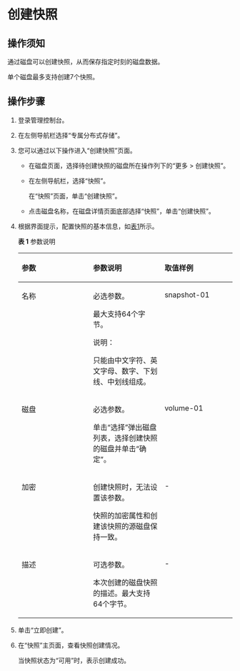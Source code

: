 # 创建快照<a name="ZH-CN_TOPIC_0081591983"></a>

## 操作须知<a name="section47903062"></a>

通过磁盘可以创建快照，从而保存指定时刻的磁盘数据。

单个磁盘最多支持创建7个快照。

## 操作步骤<a name="section28474375"></a>

1.  登录管理控制台。
2.  在左侧导航栏选择“专属分布式存储”。
3.  您可以通过以下操作进入“创建快照”页面。
    -   在磁盘页面，选择待创建快照的磁盘所在操作列下的“更多 \> 创建快照”。
    -   在左侧导航栏，选择“快照”。

        在“快照”页面，单击“创建快照”。

    -   点击磁盘名称，在磁盘详情页面底部选择“快照”，单击“创建快照”。

4.  根据界面提示，配置快照的基本信息，如[表1](#table17118180164840)所示。

    **表 1**  参数说明

    <a name="table17118180164840"></a>
    <table><thead align="left"><tr id="row23907088164840"><th class="cellrowborder" valign="top" width="33.33333333333333%" id="mcps1.2.4.1.1"><p id="p34873757164840"><a name="p34873757164840"></a><a name="p34873757164840"></a>参数</p>
    </th>
    <th class="cellrowborder" valign="top" width="33.33333333333333%" id="mcps1.2.4.1.2"><p id="p6202084164840"><a name="p6202084164840"></a><a name="p6202084164840"></a>参数说明</p>
    </th>
    <th class="cellrowborder" valign="top" width="33.33333333333333%" id="mcps1.2.4.1.3"><p id="p32606824164840"><a name="p32606824164840"></a><a name="p32606824164840"></a>取值样例</p>
    </th>
    </tr>
    </thead>
    <tbody><tr id="row11336368164840"><td class="cellrowborder" valign="top" width="33.33333333333333%" headers="mcps1.2.4.1.1 "><p id="p57425989164840"><a name="p57425989164840"></a><a name="p57425989164840"></a>名称</p>
    </td>
    <td class="cellrowborder" valign="top" width="33.33333333333333%" headers="mcps1.2.4.1.2 "><p id="p20993518164840"><a name="p20993518164840"></a><a name="p20993518164840"></a>必选参数。</p>
    <p id="p54723938164840"><a name="p54723938164840"></a><a name="p54723938164840"></a>最大支持64个字节。</p>
    <div class="note" id="note633054275416"><a name="note633054275416"></a><a name="note633054275416"></a><span class="notetitle"> 说明： </span><div class="notebody"><p id="p15470355105116"><a name="p15470355105116"></a><a name="p15470355105116"></a>只能由中文字符、英文字母、数字、下划线、中划线组成。</p>
    </div></div>
    </td>
    <td class="cellrowborder" valign="top" width="33.33333333333333%" headers="mcps1.2.4.1.3 "><p id="p3453973164840"><a name="p3453973164840"></a><a name="p3453973164840"></a>snapshot-01</p>
    </td>
    </tr>
    <tr id="row48100563164840"><td class="cellrowborder" valign="top" width="33.33333333333333%" headers="mcps1.2.4.1.1 "><p id="p34918452164840"><a name="p34918452164840"></a><a name="p34918452164840"></a>磁盘</p>
    </td>
    <td class="cellrowborder" valign="top" width="33.33333333333333%" headers="mcps1.2.4.1.2 "><p id="p9822400164840"><a name="p9822400164840"></a><a name="p9822400164840"></a>必选参数。</p>
    <p id="p21292736164840"><a name="p21292736164840"></a><a name="p21292736164840"></a>单击“选择”弹出磁盘列表，选择创建快照的磁盘并单击“确定”。</p>
    </td>
    <td class="cellrowborder" valign="top" width="33.33333333333333%" headers="mcps1.2.4.1.3 "><p id="p46990085164840"><a name="p46990085164840"></a><a name="p46990085164840"></a>volume-01</p>
    </td>
    </tr>
    <tr id="row1739773164840"><td class="cellrowborder" valign="top" width="33.33333333333333%" headers="mcps1.2.4.1.1 "><p id="p30251884164840"><a name="p30251884164840"></a><a name="p30251884164840"></a>加密</p>
    </td>
    <td class="cellrowborder" valign="top" width="33.33333333333333%" headers="mcps1.2.4.1.2 "><p id="p34483545164840"><a name="p34483545164840"></a><a name="p34483545164840"></a>创建快照时，无法设置该参数。</p>
    <p id="p41916455164840"><a name="p41916455164840"></a><a name="p41916455164840"></a>快照的加密属性和创建该快照的源磁盘保持一致。</p>
    </td>
    <td class="cellrowborder" valign="top" width="33.33333333333333%" headers="mcps1.2.4.1.3 "><p id="p39789694164840"><a name="p39789694164840"></a><a name="p39789694164840"></a>-</p>
    </td>
    </tr>
    <tr id="row11254320164840"><td class="cellrowborder" valign="top" width="33.33333333333333%" headers="mcps1.2.4.1.1 "><p id="p15657964164840"><a name="p15657964164840"></a><a name="p15657964164840"></a>描述</p>
    </td>
    <td class="cellrowborder" valign="top" width="33.33333333333333%" headers="mcps1.2.4.1.2 "><p id="p60335547164840"><a name="p60335547164840"></a><a name="p60335547164840"></a>可选参数。</p>
    <p id="p6149014164840"><a name="p6149014164840"></a><a name="p6149014164840"></a>本次创建的磁盘快照的描述。最大支持64个字节。</p>
    </td>
    <td class="cellrowborder" valign="top" width="33.33333333333333%" headers="mcps1.2.4.1.3 "><p id="p28308095164840"><a name="p28308095164840"></a><a name="p28308095164840"></a>-</p>
    </td>
    </tr>
    </tbody>
    </table>

5.  单击“立即创建”。
6.  在“快照”主页面，查看快照创建情况。

    当快照状态为“可用”时，表示创建成功。


